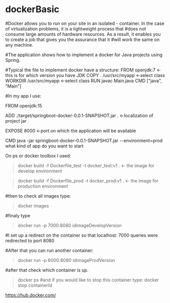 # dockerBasic



#Docker allows you to run on your site in an isolated - container. In the case of virtualization problems, it is a lightweight process that #does not consume large amounts of hardware resources. As a result, it enables you to create a job that gives you the assurance that it #will work the same on any machine.

#The application shows how to implement a docker for Java projects using Spring.

#Typical the file to implement docker have a structure:
FROM openjdk:7 <- this is for which version you have JDK
COPY . /usr/src/myapp <-select class
WORKDIR /usr/src/myapp <-select class
RUN javac Main.java
CMD ["java", "Main"]

#In my app I use:

FROM openjdk:15

ADD ./target/springboot-docker-0.0.1-SNAPSHOT.jar . <-localization of project jar 

EXPOSE 8000 <-port on which the application will be available

CMD java -jar springboot-docker-0.0.1-SNAPSHOT.jar  --environment=prod what kind of app do you want to start 


On ps or docker toolbox I used:

> docker build -f Dockerfile_test -t docker_test:v1 .  <- the image for develop environment 

> docker build -f Dockerfile_prod -t docker_prod:v1 .  <- the image for production environment 

#then to check all images type:

> docker images
 
#finaly type

> docker run -p 7000:8080 idimageDevelopVersion


#I set up a redirect on the container so that localhost: 7000 queries were redirected to port 8080

#After that you can run another container:


> docker run -p 6000:8080 idimageProdVersion

#after that check which container is up.
> docker ps
#and if you would like to stop this container type:
> docker stop containerId


https://hub.docker.com/
